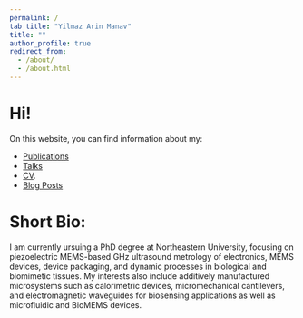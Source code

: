 ```yaml
---
permalink: /
tab title: "Yilmaz Arin Manav"
title: ""
author_profile: true
redirect_from: 
  - /about/
  - /about.html
---
```

Hi!
====
On this website, you can find information about my: 
* [Publications](https://academicpages.github.io/publications/)
* [Talks](https://arinmanav.github.io//talks/)
* [CV](https://arinmanav.github.io//cv/). 
* [Blog Posts](https://arinmanav.github.io//year-archive/)


Short Bio:
====
I am currently ursuing a PhD degree at Northeastern University, focusing on piezoelectric MEMS-based GHz ultrasound metrology of electronics, MEMS devices, device packaging, and dynamic processes in biological and biomimetic tissues. My interests also include additively manufactured microsystems such as calorimetric devices, micromechanical cantilevers, and electromagnetic waveguides for biosensing applications as well as microfluidic and BioMEMS devices.
